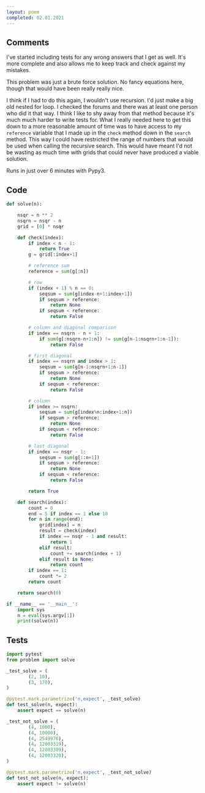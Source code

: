 ```yaml
---
layout: poem
completed: 02.01.2021
---
```


## Comments

I've started including tests for any wrong answers that I get as well.  It's
more complete and also allows me to keep track and check against my mistakes.

This problem was just a brute force solution.  No fancy equations here, though
that would have been really really nice.

I think if I had to do this again, I wouldn't use recursion.  I'd just make a
big old nested for loop.  I checked the forums and there was at least one
person who did it that way.  I think I like to shy away from that method
because it's much much harder to write tests for.  What I really needed here to
get this down to a more reasonable amount of time was to have access to my
`reference` variable that I made up in the `check` method down in the `search`
method.  This way I could have restricted the range of numbers that would be
used when calling the recursive search.  This would have meant I'd not be
wasting as much time with grids that could never have produced a viable
solution.

Runs in just over 6 minutes with Pypy3.

## Code

```python
def solve(n):

    nsqr = n ** 2
    nsqrn = nsqr - n
    grid = [0] * nsqr

    def check(index):
        if index < n - 1:
            return True
        g = grid[:index+1]

        # reference sum
        reference = sum(g[:n])

        # row
        if (index + 1) % n == 0:
            seqsum = sum(g[index-n+1:index+1])
            if seqsum > reference:
                return None
            if seqsum < reference:
                return False

        # column and diagonal comparison
        if index == nsqrn - n + 1:
            if sum(g[:nsqrn-n+1:n]) != sum(g[n-1:nsqrn+1:n-1]):
                return False

        # first diagonal
        if index == nsqrn and index > 1:
            seqsum = sum(g[n-1:nsqrn+1:n-1])
            if seqsum > reference:
                return None
            if seqsum < reference:
                return False

        # column
        if index >= nsqrn:
            seqsum = sum(g[index%n:index+1:n])
            if seqsum > reference:
                return None
            if seqsum < reference:
                return False

        # last diagonal
        if index == nsqr - 1:
            seqsum = sum(g[::n+1])
            if seqsum > reference:
                return None
            if seqsum < reference:
                return False

        return True

    def search(index):
        count = 0
        end = 5 if index == 1 else 10
        for n in range(end):
            grid[index] = n
            result = check(index)
            if index == nsqr - 1 and result:
                return 1
            elif result:
                count += search(index + 1)
            elif result is None:
                return count
        if index == 1:
            count *= 2
        return count

    return search(0)

if __name__ == '__main__':
    import sys
    n = eval(sys.argv[1])
    print(solve(n))
```

## Tests

```python
import pytest
from problem import solve

_test_solve = (
        (2, 10),
        (3, 170),
)

@pytest.mark.parametrize('n,expect', _test_solve)
def test_solve(n, expect):
    assert expect == solve(n)

_test_not_solve = (
        (4, 1000),
        (4, 10000),
        (4, 2549976),
        (4, 12003319),
        (4, 12003309),
        (4, 12003320),
)

@pytest.mark.parametrize('n,expect', _test_not_solve)
def test_not_solve(n, expect):
    assert expect != solve(n)
```
